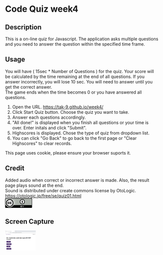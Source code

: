 # Code Quiz week4
## Description 
This is a on-line quiz for Javascript. The application asks multiple questions and you need to answer the question within the specified time frame. 

## Usage 
You will have ( 15sec * Number of Questions ) for the quiz. Your score will be calculated by the time remaining at the end of all questions. If you answer incorrectly, you will lose 10 sec. You will need to answer until you get the correct answer.  
The game ends when the time becomes 0 or you have answered all questions. 

1. Open the URL. 
https://tak-9.github.io/week4/
2. Click Start Quiz button. Choose the quiz you want to take. 
3. Answer each questions accordingly. 
4. "All done!" is displayed when you finish all questions or your time is over. 
   Enter initals and click "Submit". 
5. Highscores is displayed. Chose the type of quiz from dropdown list. 
6. You can click "Go Back" to go back to the first page or "Clear Highscores" to clear records.

This page uses cookie, please ensure your browser suports it. 

## Credit 
Added audio when correct or incorrect answer is made. Also, the result page plays sound at the end.  
Sound is distributed under create commons license by OtoLogic. https://otologic.jp/free/se/quiz01.html<br>
<img src=cc.png>

## Screen Capture 

<img src="screen_capture.png" width="100px">
